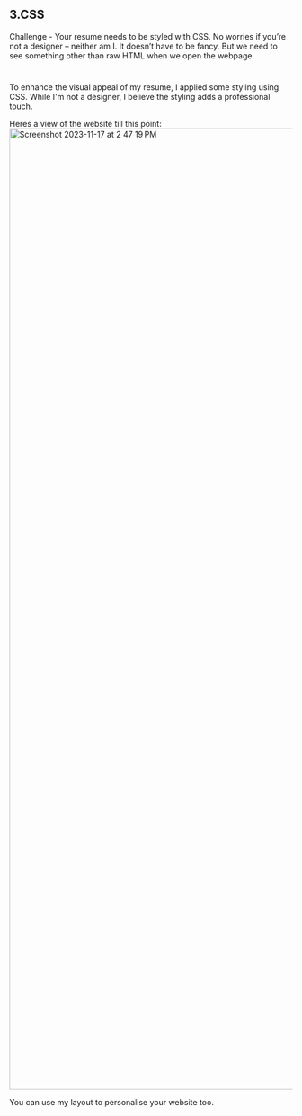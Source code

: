 ## 3.CSS

Challenge - Your resume needs to be styled with CSS. No worries if you’re not a designer – neither am I. It doesn’t have to be fancy. But we need to see something other than raw HTML when we open the webpage.

#

To enhance the visual appeal of my resume, I applied some styling using CSS. While I'm not a designer, I believe the styling adds a professional touch. 

Heres a view of the website till this point:
<img width="1710" alt="Screenshot 2023-11-17 at 2 47 19 PM" src="https://github.com/JoelSamson/Cloud-Resume-Challenge/assets/55976489/74e94e86-40ba-4614-8cf1-2eec01be339a">

You can use my layout to personalise your website too.
